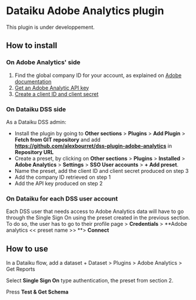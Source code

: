 # Dataiku Adobe Analytics plugin

This plugin is under developpement. 

## How to install

### On Adobe Analytics' side

1. Find the global company ID for your account, as explained on [Adobe documentation](https://experienceleague.adobe.com/en/docs/analytics/admin/admin-tools/company-settings/web-services-admin)
2. [Get an Adobe Analytic API key](https://developer.adobe.com/express/embed-sdk/docs/guides/quickstart/)
3. [Create a client ID and client secret](https://helpx.adobe.com/sign/kb/how-to-create-client-id-and-client-secret-adobe-sign.html)

### On Dataiku DSS side

As a Dataiku DSS admin:
- Install the plugin by going to **Other sections** > **Plugins** > **Add Plugin** > **Fetch from GIT repository** and add **https://github.com/alexbourret/dss-plugin-adobe-analytics** in **Repository URL**
- Create a preset, by clicking on **Other sections** > **Plugins** > **Installed** > **Adobe Analytics** > **Settings** > **SSO User accounts** > **+ Add preset**.
- Name the preset, add the client ID and client secret produced on step 3
- Add the company ID retrieved on step 1
- Add the API key produced on step 2

### On Dataiku for each DSS user account

Each DSS user that needs access to Adobe Analytics data will have to go through the Single Sign On using the preset created in the previous section. To do so, the user has to go to their profile page > **Credentials** > **Adobe analytics << preset name >> **> **Connect**

## How to use

In a Dataiku flow, add a dataset + Dataset > Plugins > Adobe Analytics > Get Reports

Select **Single Sign On** type authentication, the preset from section 2.

Press **Test & Get Schema**
